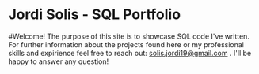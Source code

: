 # Jordi Solis - SQL Portfolio 

#Welcome! The purpose of this site is to showcase SQL code I've written. For further information about the projects found here or my professional skills and expirience feel free to reach out: solis.jordi19@gmail.com . I'll be happy to answer any question!
